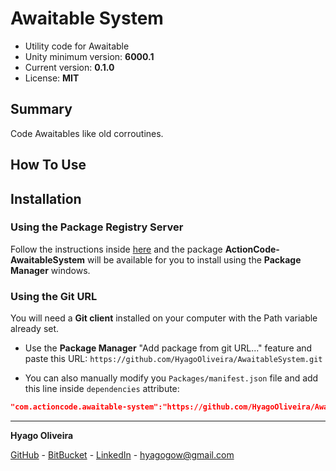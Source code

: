 # Awaitable System

* Utility code for Awaitable
* Unity minimum version: **6000.1**
* Current version: **0.1.0**
* License: **MIT**

## Summary

Code Awaitables like old corroutines.

## How To Use


## Installation

### Using the Package Registry Server

Follow the instructions inside [here](https://cutt.ly/ukvj1c8) and the package **ActionCode-AwaitableSystem** 
will be available for you to install using the **Package Manager** windows.

### Using the Git URL

You will need a **Git client** installed on your computer with the Path variable already set. 

- Use the **Package Manager** "Add package from git URL..." feature and paste this URL: `https://github.com/HyagoOliveira/AwaitableSystem.git`

- You can also manually modify you `Packages/manifest.json` file and add this line inside `dependencies` attribute: 

```json
"com.actioncode.awaitable-system":"https://github.com/HyagoOliveira/AwaitableSystem.git"
```

---

**Hyago Oliveira**

[GitHub](https://github.com/HyagoOliveira) -
[BitBucket](https://bitbucket.org/HyagoGow/) -
[LinkedIn](https://www.linkedin.com/in/hyago-oliveira/) -
<hyagogow@gmail.com>